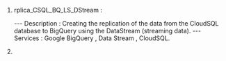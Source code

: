 1.  rplica_CSQL_BQ_LS_DStream :

    --- Description : Creating the replication of the data from the CloudSQL database to BigQuery using the DataStream (streaming data).
    --- Services : Google BigQuery , Data Stream , CloudSQL.

2.
